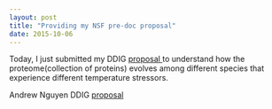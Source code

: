 ```yaml
---
layout: post
title: "Providing my NSF pre-doc proposal"
date: 2015-10-06
---
```


Today, I just submitted my DDIG <a href="http://www.nsf.gov/funding/pgm_summ.jsp?pims_id=5234">proposal </a> to understand how the proteome(collection of proteins) evolves among different species that experience different temperature stressors.

Andrew Nguyen DDIG [proposal]({{http://adnguyen.github.io}}/assets/03_ANBE_ddig_project_description_v8.pdf)